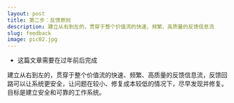 ```yaml
---
layout: post
title: 第二步：反馈原则
description: 建立从右到左的，贯穿于整个价值流的快速、频繁、高质量的反馈信息流
slug: feedback
image: pic02.jpg
---
```


* 这篇文章需要在过年前后完成

建立从右到左的，贯穿于整个价值流的快速、频繁、高质量的反馈信息流，反馈回路可以让系统更安全，让问题在较小、修复成本较低的情况下，尽早发现并修复。目标是建立安全和可靠的工作系统。